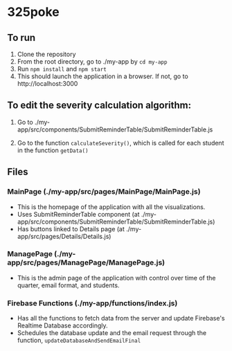 # 325poke
## To run
1. Clone the repository
2. From the root directory, go to ./my-app by `cd my-app`
3. Run `npm install` and `npm start`
4. This should launch the application in a browser. If not, go to http://localhost:3000

## To edit the severity calculation algorithm:
1. Go to ./my-app/src/components/SubmitReminderTable/SubmitReminderTable.js

2. Go to the function `calculateSeverity()`, which is called for each student in the function `getData()`

## Files

### MainPage (./my-app/src/pages/MainPage/MainPage.js)
- This is the homepage of the application with all the visualizations.
- Uses SubmitReminderTable component (at ./my-app/src/components/SubmitReminderTable/SubmitReminderTable.js)
- Has buttons linked to Details page (at ./my-app/src/pages/Details/Details.js) 
### ManagePage (./my-app/src/pages/ManagePage/ManagePage.js)
- This is the admin page of the application with control over time of the quarter, email format, and students. 

### Firebase Functions (./my-app/functions/index.js)
- Has all the functions to fetch data from the server and update Firebase's Realtime Database accordingly. 
- Schedules the database update and the email request through the function, `updateDatabaseAndSendEmailFinal`
